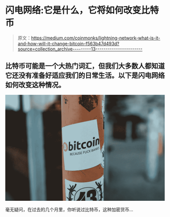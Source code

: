 # 闪电网络:它是什么，它将如何改变比特币

> 原文：<https://medium.com/coinmonks/lightning-network-what-is-it-and-how-will-it-change-bitcoin-f563b47d493d?source=collection_archive---------13----------------------->

## 比特币可能是一个大热门词汇，但我们大多数人都知道它还没有准备好适应我们的日常生活。以下是闪电网络如何改变这种情况。

![](img/55f31f20150d45623a1299c2f3a8559e.png)

毫无疑问，在过去的几个月里，你听说过比特币，这种加密货币…